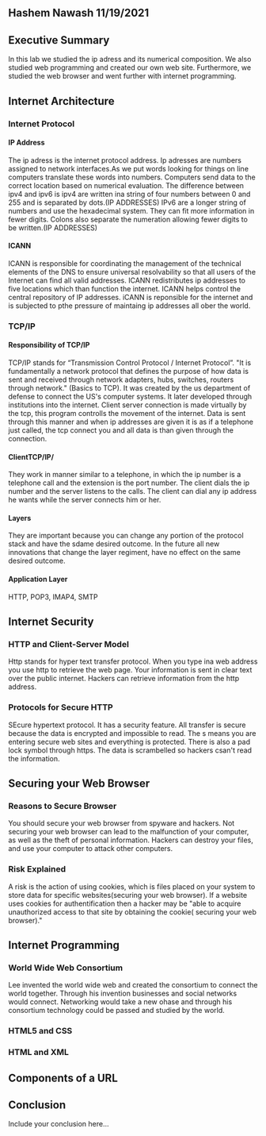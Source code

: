 ## Hashem Nawash 11/19/2021

## Executive Summary 
In this lab we studied the ip adress and its numerical composition. We also studied web programming and created our own web site. Furthermore, we studied the web browser and went further with internet programming.

## Internet Architecture
### Internet Protocol
#### IP Address
The ip adress is the internet protocol address. Ip adresses are numbers assigned to network interfaces.As we put words looking for things on line computers translate these words into numbers. Computers send data to the correct location based on numerical evaluation. The difference between ipv4 and ipv6 is ipv4 are written ina string of four numbers between 0 and 255 and is separated by dots.(IP ADDRESSES)  IPv6 are a longer string of numbers and use the hexadecimal system. They can fit more information in fewer digits. Colons also separate the numeration allowing fewer digits to be written.(IP ADDRESSES) 
#### ICANN
ICANN is responsible for coordinating the management of the technical elements of the DNS to ensure universal resolvability so that all users of the Internet can find all valid addresses. ICANN redistributes ip addresses to five locations which than function the internet. ICANN helps control the central repository of IP addresses. iCANN is reponsible for the internet and is subjected to pthe pressure of maintaing ip addresses all ober the world. 

### TCP/IP
#### Responsibility of TCP/IP
TCP/IP stands for “Transmission Control Protocol / Internet Protocol”. "It is fundamentally a network protocol that defines the purpose of how data is sent and received through network adapters, hubs, switches, routers through network." (Basics to TCP). It was created by the us department of defense to connect the US's computer systems. It later developed through institutions into the internet. Client server connection is made virtually by the tcp, this program controlls the movement of the internet. Data is sent through this manner and when ip addresses are given it is as if a telephone just called, the tcp connect you and all data is than given through the connection. 
#### ClientTCP/IP/
They work in manner similar to a telephone, in  which the ip number is a telephone call and the extension is the port number. The client dials the ip number and the server listens to the calls. The client can dial any ip address he wants while the server connects him or her. 

#### Layers
They are important because you can change any portion of the protocol stack and have the sdame desired outcome. In the future all new innovations that change the layer regiment, have no effect on the same desired outcome.
#### Application Layer
HTTP, POP3, IMAP4, SMTP

## Internet Security
### HTTP and Client-Server Model
Http stands for hyper text transfer protocol. When you type ina web address you use http to retrieve the web page. Your information is sent in clear text over the public internet. Hackers can retrieve information from the http address.
### Protocols for Secure HTTP
SEcure hypertext protocol. It has a security feature. All transfer is secure because the data is encrypted and impossible to read. The s means you are entering secure web sites and everything is protected. There is also a pad lock symbol through https. The data is scrambelled so hackers csan't read the information. 

## Securing your Web Browser
  
### Reasons to Secure Browser
You should secure your web browser from spyware and hackers. Not securing your web browser can lead to the malfunction of your computer, as well as the theft of personal information. Hackers can destroy your files, and use your computer to attack other computers.
### Risk Explained
A risk is the action of using cookies, which is files placed on your system to store data for specific websites(securing your web browser). If a website uses cookies for authentification then a hacker may be "able to acquire unauthorized access to that site by obtaining the cookie( securing your web browser)."
## Internet Programming
### World Wide Web Consortium
Lee invented the world wide web and created the consortium to connect the world together. Through his invention businesses and social networks would connect. Networking would take a new ohase and through his consortium technology could be passed and studied by the world. 

### HTML5 and CSS
### HTML and XML

## Components of a URL

## Conclusion
Include your conclusion here...
